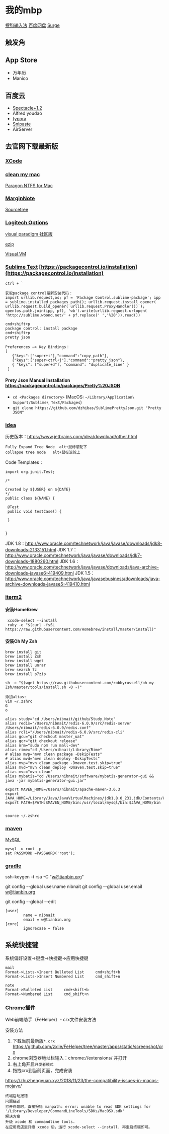 # 我的mbp

[搜狗输入法](https://pinyin.sogou.com/mac/)
[百度网盘](https://pan.baidu.com/)
[Surge](http://nssurge.com/)

## 触发角

## App Store

- 万年历
- Manico

## 百度云

- [Spectacle+1.2](https://www.spectacleapp.com/)
- Alfred youdao
- [typora](https://www.typora.io/#download)
- [Snipaste](https://zh.snipaste.com/)
- AirServer
  
## 去官网下载最新版

### [XCode](https://developer.apple.com/download/more/?=xcode)

### [clean my mac](http://www.mycleanmymac.com/xiazai.html)

[Paragon NTFS for Mac](https://my.paragon-software.com/)

### [MarginNote](https://www.marginnote.com/chinese/home)

[Sourcetree](https://www.sourcetreeapp.com/)

### [Logitech Options](https://www.logitech.com.cn/zh-cn/product/options)

[visual paradigm 社区版](https://www.visual-paradigm.com/cn/download/community.jsp)

[ezip](https://ezip.awehunt.com/)

[Visual VM](https://visualvm.github.io/download.html)

### [Sublime Text](https://www.sublimetext.com/)  [https://packagecontrol.io/installation](https://packagecontrol.io/installation)

   ```
   ctrl + `
   
   获取package control最新安装代码：
   import urllib.request,os; pf = 'Package Control.sublime-package'; ipp = sublime.installed_packages_path(); urllib.request.install_opener( urllib.request.build_opener( urllib.request.ProxyHandler()) ); open(os.path.join(ipp, pf), 'wb').write(urllib.request.urlopen( 'http://sublime.wbond.net/' + pf.replace(' ','%20')).read())
   
   cmd+shift+p
   package control: install package
   cmd+shift+p
   pretty json
   
   Preferences —> Key Bindings：
   [
      {"keys":["super+i"],"command":"copy_path"},
   	  {"keys":["super+ctrl+j"],"command":"pretty_json"},      
      { "keys": ["super+d"], "command": "duplicate_line" }
    ]
   ```

#### Prety Json Manual Installation https://packagecontrol.io/packages/Pretty%20JSON

- `cd <Packages directory>` (MacOS: `~/Library/Application\ Support/Sublime\ Text/Packages`)
- `git clone https://github.com/dzhibas/SublimePrettyJson.git "Pretty JSON"`



### [idea](https://www.jetbrains.com/idea/)

历史版本：https://www.jetbrains.com/idea/download/other.html

```
Fully Expand Tree Node  alt+鼠标滚轮下
collapse tree node   alt+鼠标滚轮上
```



Code Templates：

   ```
import org.junit.Test;

/*

Created by ${USER} on ${DATE}
*/
public class ${NAME} {

    @Test
    public void testCase() {

    }


}
   ```

   JDK 1.8：http://www.oracle.com/technetwork/java/javase/downloads/jdk8-downloads-2133151.html
   JDK 1.7：http://www.oracle.com/technetwork/java/javase/downloads/jdk7-downloads-1880260.html
   JDK 1.6：http://www.oracle.com/technetwork/java/javase/downloads/java-archive-downloads-javase6-419409.html
JDK 1.5：http://www.oracle.com/technetwork/java/javasebusiness/downloads/java-archive-downloads-javase5-419410.html

### [iterm2](https://iterm2.com/)

#### 安装HomeBrew

   ```
    xcode-select --install
    ruby -e "$(curl -fsSL https://raw.githubusercontent.com/Homebrew/install/master/install)"
   ```

#### 安装Oh My Zsh

   ```
   brew install git
   brew install Zsh
   brew install wget
   brew install unrar
   brew search 7z
   brew install p7zip
   
   sh -c "$(wget https://raw.githubusercontent.com/robbyrussell/oh-my-Zsh/master/tools/install.sh -O -)"
   
   添加alias:
   vim ~/.zshrc
   G 
   o
   
alias study="cd /Users/nibnait/github/Study_Note"
alias redis="/Users/nibnait/redis-6.0.9/src/redis-server /Users/nibnait/redis-6.0.9/redis.conf"
alias rcli="/Users/nibnait/redis-6.0.9/src/redis-cli"
alias gcu="git checkout master_uat"
alias gcr="git checkout release"
alias nrm="sudo npm run mall-dev"
alias rime="cd /Users/nibnait/Library/Rime"
# alias mvp="mvn clean package -DskipTests"
# alias mvd="mvn clean deploy -DskipTests"
alias mvp="mvn clean package -Dmaven.test.skip=true"
alias mvd="mvn clean deploy -Dmaven.test.skip=true"
alias mvc="mvn clean"
alias mybatis="cd /Users/nibnait/software/mybatis-generator-gui && java -jar mybatis-generator-gui.jar"

export MAVEN_HOME=/Users/nibnait/apache-maven-3.6.3
export JAVA_HOME=/Library/Java/JavaVirtualMachines/jdk1.8.0_231.jdk/Contents/Home
export PATH=$PATH:$MAVEN_HOME/bin:/usr/local/mysql/bin:$JAVA_HOME/bin
   
   
   source ~/.zshrc
   ```

### [maven](https://maven.apache.org/download.cgi)

[MySQL](https://dev.mysql.com/downloads/mysql/5.7.html)

   ```
   mysql -u root -p
   set PASSWORD =PASSWORD('root');
   ```

### [gradle](https://gradle.org/releases/)

ssh-keygen -t rsa -C "[w@tianbin.org](mailto:w@tianbin.org)"

   git config --global user.name nibnait
git config --global user.email [w@tianbin.org](mailto:w@tianbin.org)



git config --global --edit

   ```
   [user]
           name = nibnait
           email = w@tianbin.org
   [core]
           ignorecase = false                  
   ```

## 系统快捷键

系统偏好设置->键盘->快捷键->应用快捷键

```
mail
Format->Lists->Insert Bulleted List     cmd+shift+b
Format->Lists->Insert Numbered List     cmd_shift+n

note
Format->Bulleted List     cmd+shift+b
Format->Numbered List     cmd_shift+n

```





### Chrome插件

Web前端助手（FeHelper）- crx文件安装方法

安装方法

   1. 下载当前最新版`*.crx` https://github.com/zxlie/FeHelper/tree/master/apps/static/screenshot/crx
   2. chrome浏览器地址栏输入：chrome://extensions/ 并打开
   3. 右上角开启`开发者模式`
   4. 拖拽crx到当前页面，完成安装



https://zhuzhengyuan.xyz/2018/11/23/the-compatibility-issues-in-macos-mojave/

```
终端启动报错
问题描述
打开终端时，直接报错 manpath: error: unable to read SDK settings for '/Library/Developer/CommandLineTools/SDKs/MacOSX.sdk'
解决方案
升级 xcode 和 commandline tools.
在应用商店里升级 xcode 后，运行 xcode-select --install. 再重启终端即可。
```

